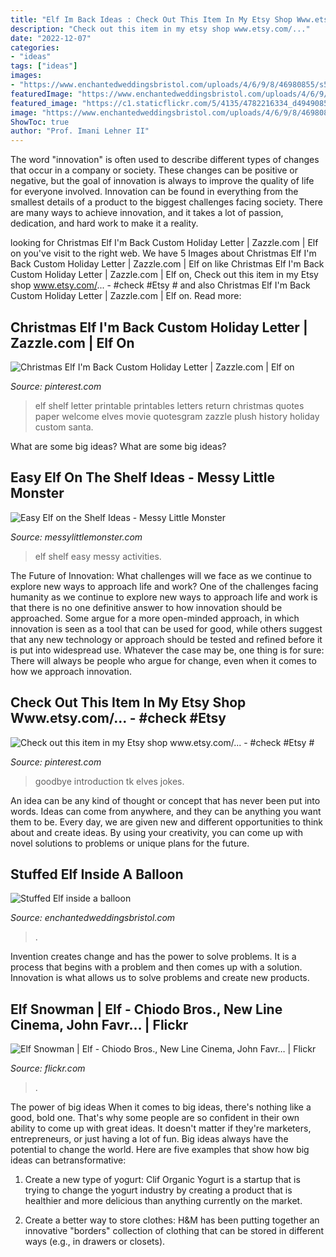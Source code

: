 ```yaml
---
title: "Elf Im Back Ideas : Check Out This Item In My Etsy Shop Www.etsy.com/..."
description: "Check out this item in my etsy shop www.etsy.com/..."
date: "2022-12-07"
categories:
- "ideas"
tags: ["ideas"]
images:
- "https://www.enchantedweddingsbristol.com/uploads/4/6/9/8/46980855/s542440728562510073_p1055_i5_w2553.jpeg"
featuredImage: "https://www.enchantedweddingsbristol.com/uploads/4/6/9/8/46980855/s542440728562510073_p1055_i5_w2553.jpeg"
featured_image: "https://c1.staticflickr.com/5/4135/4782216334_d494908565_b.jpg"
image: "https://www.enchantedweddingsbristol.com/uploads/4/6/9/8/46980855/s542440728562510073_p1055_i5_w2553.jpeg"
ShowToc: true
author: "Prof. Imani Lehner II"
---
```



The word "innovation" is often used to describe different types of changes that occur in a company or society. These changes can be positive or negative, but the goal of innovation is always to improve the quality of life for everyone involved. Innovation can be found in everything from the smallest details of a product to the biggest challenges facing society. There are many ways to achieve innovation, and it takes a lot of passion, dedication, and hard work to make it a reality.

	

		
looking for Christmas Elf I&#039;m Back Custom Holiday Letter | Zazzle.com | Elf on you've visit to the right web. We have 5 Images about Christmas Elf I&#039;m Back Custom Holiday Letter | Zazzle.com | Elf on like Christmas Elf I&#039;m Back Custom Holiday Letter | Zazzle.com | Elf on, Check out this item in my Etsy shop www.etsy.com/... - #check #Etsy # and also Christmas Elf I&#039;m Back Custom Holiday Letter | Zazzle.com | Elf on. Read more:
		
    
## Christmas Elf I&#039;m Back Custom Holiday Letter | Zazzle.com | Elf On

<img loading=lazy src="https://i.pinimg.com/736x/5d/ce/98/5dce98605dd92fc3d58a4ef2b940af93.jpg" onerror="this.onerror=null;this.src='https://tse1.mm.bing.net/th?id=OIP.MIUg4qD4kMF09D1E1eTWYwAAAA&amp;pid=15.1';" alt="Christmas Elf I&#039;m Back Custom Holiday Letter | Zazzle.com | Elf on">

_Source: pinterest.com_

>elf shelf letter printable printables letters return christmas quotes paper welcome elves movie quotesgram zazzle plush history holiday custom santa. 

	

What are some big ideas?
What are some big ideas?

    
## Easy Elf On The Shelf Ideas - Messy Little Monster

<img loading=lazy src="https://4.bp.blogspot.com/-yMInfiFqYzE/VGPbe_pRzfI/AAAAAAAABEw/z4MYu2iBglM/s1600/1401277_10151887570708089_649025853_o.jpg" onerror="this.onerror=null;this.src='https://tse1.mm.bing.net/th?id=OIP.alxO8isN3eTAPQt0R3nQRwHaJ4&amp;pid=15.1';" alt="Easy Elf on the Shelf Ideas - Messy Little Monster">

_Source: messylittlemonster.com_

>elf shelf easy messy activities. 

	

The Future of Innovation: What challenges will we face as we continue to explore new ways to approach life and work?
One of the challenges facing humanity as we continue to explore new ways to approach life and work is that there is no one definitive answer to how innovation should be approached. Some argue for a more open-minded approach, in which innovation is seen as a tool that can be used for good, while others suggest that any new technology or approach should be tested and refined before it is put into widespread use. Whatever the case may be, one thing is for sure: There will always be people who argue for change, even when it comes to how we approach innovation.

    
## Check Out This Item In My Etsy Shop Www.etsy.com/... - #check #Etsy #

<img loading=lazy src="https://i.pinimg.com/736x/7d/39/c2/7d39c213b9dd6103ee636f27d0f0c7ba.jpg" onerror="this.onerror=null;this.src='https://tse3.mm.bing.net/th?id=OIP.CSUL3qCqifGoFZ7Slq3LJAHaKe&amp;pid=15.1';" alt="Check out this item in my Etsy shop www.etsy.com/... - #check #Etsy #">

_Source: pinterest.com_

>goodbye introduction tk elves jokes. 

	

An idea can be any kind of thought or concept that has never been put into words. Ideas can come from anywhere, and they can be anything you want them to be. Every day, we are given new and different opportunities to think about and create ideas. By using your creativity, you can come up with novel solutions to problems or unique plans for the future.

    
## Stuffed Elf Inside A Balloon

<img loading=lazy src="https://www.enchantedweddingsbristol.com/uploads/4/6/9/8/46980855/s542440728562510073_p1055_i5_w2553.jpeg" onerror="this.onerror=null;this.src='https://tse3.mm.bing.net/th?id=OIP.gf9rMcNShHwTg2-nMWsOawHaK0&amp;pid=15.1';" alt="Stuffed Elf inside a balloon">

_Source: enchantedweddingsbristol.com_

>. 

	

Invention creates change and has the power to solve problems. It is a process that begins with a problem and then comes up with a solution. Innovation is what allows us to solve problems and create new products.

    
## Elf Snowman | Elf - Chiodo Bros., New Line Cinema, John Favr… | Flickr

<img loading=lazy src="https://c1.staticflickr.com/5/4135/4782216334_d494908565_b.jpg" onerror="this.onerror=null;this.src='https://tse2.mm.bing.net/th?id=OIP.YEdX1YwmRCZhWIASpEsz8AHaFj&amp;pid=15.1';" alt="Elf Snowman | Elf - Chiodo Bros., New Line Cinema, John Favr… | Flickr">

_Source: flickr.com_

>. 

	

The power of big ideas
When it comes to big ideas, there's nothing like a good, bold one. That's why some people are so confident in their own ability to come up with great ideas. It doesn't matter if they're marketers, entrepreneurs, or just having a lot of fun. Big ideas always have the potential to change the world. Here are five examples that show how big ideas can betransformative:
1. Create a new type of yogurt: Clif Organic Yogurt is a startup that is trying to change the yogurt industry by creating a product that is healthier and more delicious than anything currently on the market.

2. Create a better way to store clothes: H&M has been putting together an innovative "borders" collection of clothing that can be stored in different ways (e.g., in drawers or closets).

